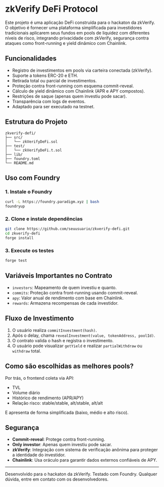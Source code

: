 # zkVerify DeFi Protocol

Este projeto é uma aplicação DeFi construída para o hackaton da zkVerify. O objetivo é fornecer uma plataforma simplificada para investidores tradicionais aplicarem seus fundos em pools de liquidez com diferentes níveis de risco, integrando privacidade com zkVerify, segurança contra ataques como front-running e yield dinâmico com Chainlink.

## Funcionalidades

- Registro de investimentos em pools via carteira conectada (zkVerify).
- Suporte a tokens ERC-20 e ETH.
- Retirada total ou parcial de investimentos.
- Proteção contra front-running com esquema commit-reveal.
- Cálculo de yield dinâmico com Chainlink (APR e APY compostos).
- Restrições de saque (apenas quem investiu pode sacar).
- Transparência com logs de eventos.
- Adaptado para ser executado na testnet.

## Estrutura do Projeto

```
zkverify-defi/
├── src/
│   └── zkVerifyDeFi.sol
├── test/
│   └── zkVerifyDeFi.t.sol
├── lib/
├── foundry.toml
└── README.md
```

## Uso com Foundry

### 1. Instale o Foundry

```bash
curl -L https://foundry.paradigm.xyz | bash
foundryup
```

### 2. Clone e instale dependências

```bash
git clone https://github.com/seuusuario/zkverify-defi.git
cd zkverify-defi
forge install
```

### 3. Execute os testes

```bash
forge test
```

## Variáveis Importantes no Contrato

- `investors`: Mapeamento de quem investiu e quanto.
- `commits`: Proteção contra front-running usando commit-reveal.
- `apy`: Valor anual de rendimento com base em Chainlink.
- `rewards`: Armazena recompensas de cada investidor.

## Fluxo de Investimento

1. O usuário realiza `commitInvestment(hash)`.
2. Após o delay, chama `revealInvestment(value, tokenAddress, poolId)`.
3. O contrato valida o hash e registra o investimento.
4. O usuário pode visualizar `getYield` e realizar `partialWithdraw` ou `withdraw` total.

## Como são escolhidas as melhores pools?

Por trás, o frontend coleta via API:

- TVL
- Volume diário
- Histórico de rendimento (APR/APY)
- Relação risco: stable/stable, alt/stable, alt/alt

E apresenta de forma simplificada (baixo, médio e alto risco).

## Segurança

- **Commit-reveal**: Protege contra front-running.
- **Only investor**: Apenas quem investiu pode sacar.
- **zkVerify**: Integração com sistema de verificação anônima para proteger a identidade do investidor.
- **Chainlink**: Usa oráculo para garantir dados externos confiáveis de APY.

---

Desenvolvido para o hackaton da zkVerify. Testado com Foundry. Qualquer dúvida, entre em contato com os desenvolvedores.